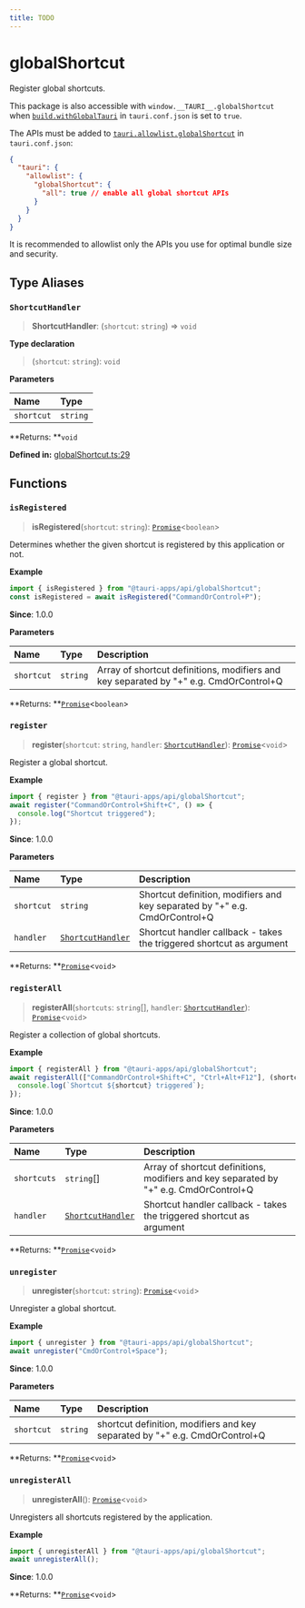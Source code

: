 ```yaml
---
title: TODO
---
```


# globalShortcut

Register global shortcuts.

This package is also accessible with `window.__TAURI__.globalShortcut` when [`build.withGlobalTauri`](https://tauri.app/v1/api/config/#buildconfig.withglobaltauri) in `tauri.conf.json` is set to `true`.

The APIs must be added to [`tauri.allowlist.globalShortcut`](https://tauri.app/v1/api/config/#allowlistconfig.globalshortcut) in `tauri.conf.json`:

```json
{
  "tauri": {
    "allowlist": {
      "globalShortcut": {
        "all": true // enable all global shortcut APIs
      }
    }
  }
}
```

It is recommended to allowlist only the APIs you use for optimal bundle size and security.

## Type Aliases

### `ShortcutHandler`

> **ShortcutHandler**: (`shortcut`: `string`) => `void`

**Type declaration**

> (`shortcut`: `string`): `void`

**Parameters**

| Name       | Type     |
| :--------- | :------- |
| `shortcut` | `string` |

**Returns: **`void`

**Defined in:** [globalShortcut.ts:29](https://github.com/tauri-apps/tauri/blob/b7ae725/tooling/api/src/globalShortcut.ts#L29)

## Functions

### `isRegistered`

> **isRegistered**(`shortcut`: `string`): [`Promise`](https://developer.mozilla.org/en-US/docs/Web/JavaScript/Reference/Global_Objects/Promise)<`boolean`\>

Determines whether the given shortcut is registered by this application or not.

**Example**

```typescript
import { isRegistered } from "@tauri-apps/api/globalShortcut";
const isRegistered = await isRegistered("CommandOrControl+P");
```

**Since**: 1.0.0

**Parameters**

| Name       | Type     | Description                                                                           |
| :--------- | :------- | :------------------------------------------------------------------------------------ |
| `shortcut` | `string` | Array of shortcut definitions, modifiers and key separated by "+" e.g. CmdOrControl+Q |

**Returns: **[`Promise`](https://developer.mozilla.org/en-US/docs/Web/JavaScript/Reference/Global_Objects/Promise)<`boolean`\>

### `register`

> **register**(`shortcut`: `string`, `handler`: [`ShortcutHandler`](globalShortcut.md#shortcuthandler)): [`Promise`](https://developer.mozilla.org/en-US/docs/Web/JavaScript/Reference/Global_Objects/Promise)<`void`\>

Register a global shortcut.

**Example**

```typescript
import { register } from "@tauri-apps/api/globalShortcut";
await register("CommandOrControl+Shift+C", () => {
  console.log("Shortcut triggered");
});
```

**Since**: 1.0.0

**Parameters**

| Name       | Type                                                   | Description                                                                 |
| :--------- | :----------------------------------------------------- | :-------------------------------------------------------------------------- |
| `shortcut` | `string`                                               | Shortcut definition, modifiers and key separated by "+" e.g. CmdOrControl+Q |
| `handler`  | [`ShortcutHandler`](globalShortcut.md#shortcuthandler) | Shortcut handler callback - takes the triggered shortcut as argument        |

**Returns: **[`Promise`](https://developer.mozilla.org/en-US/docs/Web/JavaScript/Reference/Global_Objects/Promise)<`void`\>

### `registerAll`

> **registerAll**(`shortcuts`: `string`[], `handler`: [`ShortcutHandler`](globalShortcut.md#shortcuthandler)): [`Promise`](https://developer.mozilla.org/en-US/docs/Web/JavaScript/Reference/Global_Objects/Promise)<`void`\>

Register a collection of global shortcuts.

**Example**

```typescript
import { registerAll } from "@tauri-apps/api/globalShortcut";
await registerAll(["CommandOrControl+Shift+C", "Ctrl+Alt+F12"], (shortcut) => {
  console.log(`Shortcut ${shortcut} triggered`);
});
```

**Since**: 1.0.0

**Parameters**

| Name        | Type                                                   | Description                                                                           |
| :---------- | :----------------------------------------------------- | :------------------------------------------------------------------------------------ |
| `shortcuts` | `string`[]                                             | Array of shortcut definitions, modifiers and key separated by "+" e.g. CmdOrControl+Q |
| `handler`   | [`ShortcutHandler`](globalShortcut.md#shortcuthandler) | Shortcut handler callback - takes the triggered shortcut as argument                  |

**Returns: **[`Promise`](https://developer.mozilla.org/en-US/docs/Web/JavaScript/Reference/Global_Objects/Promise)<`void`\>

### `unregister`

> **unregister**(`shortcut`: `string`): [`Promise`](https://developer.mozilla.org/en-US/docs/Web/JavaScript/Reference/Global_Objects/Promise)<`void`\>

Unregister a global shortcut.

**Example**

```typescript
import { unregister } from "@tauri-apps/api/globalShortcut";
await unregister("CmdOrControl+Space");
```

**Since**: 1.0.0

**Parameters**

| Name       | Type     | Description                                                                 |
| :--------- | :------- | :-------------------------------------------------------------------------- |
| `shortcut` | `string` | shortcut definition, modifiers and key separated by "+" e.g. CmdOrControl+Q |

**Returns: **[`Promise`](https://developer.mozilla.org/en-US/docs/Web/JavaScript/Reference/Global_Objects/Promise)<`void`\>

### `unregisterAll`

> **unregisterAll**(): [`Promise`](https://developer.mozilla.org/en-US/docs/Web/JavaScript/Reference/Global_Objects/Promise)<`void`\>

Unregisters all shortcuts registered by the application.

**Example**

```typescript
import { unregisterAll } from "@tauri-apps/api/globalShortcut";
await unregisterAll();
```

**Since**: 1.0.0

**Returns: **[`Promise`](https://developer.mozilla.org/en-US/docs/Web/JavaScript/Reference/Global_Objects/Promise)<`void`\>
